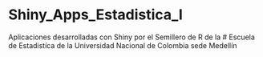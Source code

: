 # Shiny_Apps_Estadistica_I
Aplicaciones desarrolladas con Shiny por el Semillero de R de la  # Escuela de Estadistíca de la Universidad Nacional de Colombia sede Medellín
